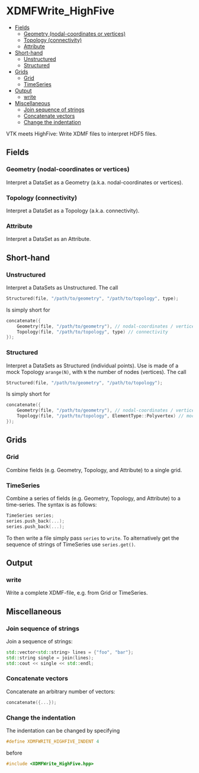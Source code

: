 # XDMFWrite_HighFive

<!-- MarkdownTOC -->

- [Fields](#fields)
    - [Geometry \(nodal-coordinates or vertices\)](#geometry-nodal-coordinates-or-vertices)
    - [Topology \(connectivity\)](#topology-connectivity)
    - [Attribute](#attribute)
- [Short-hand](#short-hand)
    - [Unstructured](#unstructured)
    - [Structured](#structured)
- [Grids](#grids)
    - [Grid](#grid)
    - [TimeSeries](#timeseries)
- [Output](#output)
    - [write](#write)
- [Miscellaneous](#miscellaneous)
    - [Join sequence of strings](#join-sequence-of-strings)
    - [Concatenate vectors](#concatenate-vectors)
    - [Change the indentation](#change-the-indentation)

<!-- /MarkdownTOC -->

VTK meets HighFive: Write XDMF files to interpret HDF5 files.

## Fields

### Geometry (nodal-coordinates or vertices)

Interpret a DataSet as a Geometry (a.k.a. nodal-coordinates or vertices).

### Topology (connectivity)

Interpret a DataSet as a Topology (a.k.a. connectivity).

### Attribute 

Interpret a DataSet as an Attribute. 

## Short-hand

### Unstructured

Interpret a DataSets as Unstructured. 
The call

```cpp
Structured(file, "/path/to/geometry", "/path/to/topology", type);
```

Is simply short for 

```cpp
concatenate({
    Geometry(file, "/path/to/geometry"), // nodal-coordinates / vertices
    Topology(file, "/path/to/topology", type) // connectivity
});
```

### Structured

Interpret a DataSets as Structured (individual points). 
Use is made of a mock Topology `arange(N)`, with `N` the number of nodes (vertices).
The call

```cpp
Structured(file, "/path/to/geometry", "/path/to/topology");
```

Is simply short for 

```cpp
concatenate({
    Geometry(file, "/path/to/geometry"), // nodal-coordinates / vertices
    Topology(file, "/path/to/topology", ElementType::Polyvertex) // mock connectivity
});
```

## Grids

### Grid

Combine fields (e.g. Geometry, Topology, and Attribute) to a single grid.

### TimeSeries

Combine a series of fields (e.g. Geometry, Topology, and Attribute) to a time-series.
The syntax is as follows:

```cpp
TimeSeries series;
series.push_back(...);
series.push_back(...);
```

To then write a file simply pass `series` to `write`. 
To alternatively get the sequence of strings of TimeSeries use `series.get()`.

## Output

### write

Write a complete XDMF-file, e.g. from Grid or TimeSeries.

## Miscellaneous 

### Join sequence of strings

Join a sequence of strings:

```cpp
std::vector<std::string> lines = {"foo", "bar"};
std::string single = join(lines);
std::cout << single << std::endl;
```

### Concatenate vectors

Concatenate an arbitrary number of vectors:

```cpp
concatenate({...});
```

### Change the indentation

The indentation can be changed by specifying 

```cpp
#define XDMFWRITE_HIGHFIVE_INDENT 4
```

before

```cpp
#include <XDMFWrite_HighFive.hpp>
```
